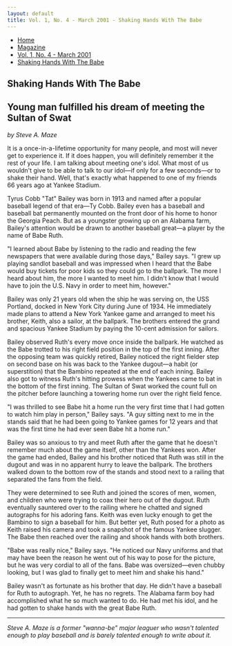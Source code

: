 ```yaml
---
layout: default
title: Vol. 1, No. 4 - March 2001 - Shaking Hands With The Babe
---
```

<nav class="breadcrumb" aria-label="breadcrumbs">
  <ul>
    <li><a href="{{ site.url }}{{ site.baseurl }}">Home</a></li>
    <li><a href="../magazine-home.html">Magazine</a></li>
    <li><a href="bi_vol_1_no_4_home.html">Vol. 1, No. 4 - March 2001</a></li>
    <li class="is-active"><a href="#" aria-current="page">Shaking Hands With The Babe</a></li>
  </ul>
</nav>

<section class="storycontent">
  <h1>Shaking Hands With The Babe</h1>
  <h2>Young man fulfilled his dream of meeting the Sultan of Swat</h2>
  <p><em>by Steve A. Maze</em></p>

  <p>
    It is a once-in-a-lifetime opportunity for many people, and most will never get to experience it. If it does happen, you will definitely remember it the rest of your life. I am talking about meeting one's idol. What most of us wouldn't give to be able to talk to our idol&mdash;if only for a few seconds&mdash;or to shake their hand. Well, that's exactly what happened to one of my friends 66 years ago at Yankee Stadium.
  </p>

  <p>
    Tyrus Cobb "Tat" Bailey was born in 1913 and named after a popular baseball legend of that era&mdash;Ty Cobb. Bailey even has a baseball and baseball bat permanently mounted on the front door of his home to honor the Georgia Peach. But as a youngster growing up on an Alabama farm, Bailey's attention would be drawn to another baseball great&mdash;a player by the name of Babe Ruth.
  </p>

  <p>
    "I learned about Babe by listening to the radio and reading the few newspapers that were available during those days," Bailey says. "I grew up playing sandlot baseball and was impressed when I heard that the Babe would buy tickets for poor kids so they could go to the ballpark. The more I heard about him, the more I wanted to meet him. I didn't know that I would have to join the U.S. Navy in order to meet him, however."
  </p>

  <p>
    Bailey was only 21 years old when the ship he was serving on, the USS Portland, docked in New York City during June of 1934. He immediately made plans to attend a New York Yankee game and arranged to meet his brother, Keith, also a sailor, at the ballpark. The brothers entered the grand and spacious Yankee Stadium by paying the 10-cent admission for sailors.
  </p>

  <p>
    Bailey observed Ruth's every move once inside the ballpark. He watched as the Babe trotted to his right field position in the top of the first inning. After the opposing team was quickly retired, Bailey noticed the right fielder step on second base on his was back to the Yankee dugout&mdash;a habit (or superstition) that the Bambino repeated at the end of each inning. Bailey also got to witness Ruth's hitting prowess when the Yankees came to bat in the bottom of the first inning. The Sultan of Swat worked the count full on the pitcher before launching a towering home run over the right field fence.
  </p>

  <p>
    "I was thrilled to see Babe hit a home run the very first time that I had gotten to watch him play in person," Bailey says. "A guy sitting next to me in the stands said that he had been going to Yankee games for 12 years and that was the first time he had ever seen Babe hit a home run."
  </p>

  <p>
    Bailey was so anxious to try and meet Ruth after the game that he doesn't remember much about the game itself, other than the Yankees won. After the game had ended, Bailey and his brother noticed that Ruth was still in the dugout and was in no apparent hurry to leave the ballpark. The brothers walked down to the bottom row of the stands and stood next to a railing that separated the fans from the field.
  </p>

  <p>
    They were determined to see Ruth and joined the scores of men, women, and children who were trying to coax their hero out of the dugout. Ruth eventually sauntered over to the railing where he chatted and signed autographs for his adoring fans. Keith was even lucky enough to get the Bambino to sign a baseball for him. But better yet, Ruth posed for a photo as Keith raised his camera and took a snapshot of the famous Yankee slugger. The Babe then reached over the railing and shook hands with both brothers.
  </p>

  <p>
    "Babe was really nice," Bailey says. "He noticed our Navy uniforms and that may have been the reason he went out of his way to pose for the picture, but he was very cordial to all of the fans. Babe was oversized&mdash;even chubby looking, but I was glad to finally get to meet him and shake his hand."
  </p>

  <p>
    Bailey wasn't as fortunate as his brother that day. He didn't have a baseball for Ruth to autograph. Yet, he has no regrets. The Alabama farm boy had accomplished what he so much wanted to do. He had met his idol, and he had gotten to shake hands with the great Babe Ruth.
  </p>

  <hr />

  <p>
    <em>Steve A. Maze is a former "wanna-be" major leaguer who wasn't talented enough to play baseball and is barely talented enough to write about it.</em>
  </p>

</section>
